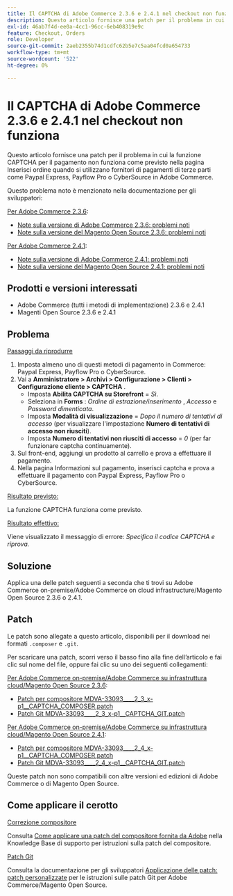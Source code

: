 ```yaml
---
title: Il CAPTCHA di Adobe Commerce 2.3.6 e 2.4.1 nel checkout non funziona
description: Questo articolo fornisce una patch per il problema in cui la funzione CAPTCHA per il pagamento non funziona come previsto nella pagina Inserisci ordine quando si utilizzano fornitori di pagamenti di terze parti come Paypal Express, Payflow Pro o CyberSource in Adobe Commerce.
exl-id: 46ab7f4d-ee0a-4cc1-96cc-6eb408319e9c
feature: Checkout, Orders
role: Developer
source-git-commit: 2aeb2355b74d1cdfc62b5e7c5aa04fcd0a654733
workflow-type: tm+mt
source-wordcount: '522'
ht-degree: 0%

---
```


# Il CAPTCHA di Adobe Commerce 2.3.6 e 2.4.1 nel checkout non funziona

Questo articolo fornisce una patch per il problema in cui la funzione CAPTCHA per il pagamento non funziona come previsto nella pagina Inserisci ordine quando si utilizzano fornitori di pagamenti di terze parti come Paypal Express, Payflow Pro o CyberSource in Adobe Commerce.

Questo problema noto è menzionato nella documentazione per gli sviluppatori:

<u>Per Adobe Commerce 2.3.6</u>:

* [Note sulla versione di Adobe Commerce 2.3.6: problemi noti](https://commerce-docs.github.io/devdocs-archive/2.3/guides/v2.3/release-notes/commerce-2-3-6.html)
* [Note sulla versione del Magento Open Source 2.3.6: problemi noti](https://commerce-docs.github.io/devdocs-archive/2.3/guides/v2.3/release-notes/open-source-2-3-6.html#known-issues)

<u>Per Adobe Commerce 2.4.1</u>:

* [Note sulla versione di Adobe Commerce 2.4.1: problemi noti](https://experienceleague.adobe.com/en/docs/commerce-operations/release/notes/adobe-commerce/2-4-1#known-issues)
* [Note sulla versione del Magento Open Source 2.4.1: problemi noti](https://experienceleague.adobe.com/en/docs/commerce-operations/release/notes/magento-open-source/2-4-1#known-issues)

## Prodotti e versioni interessati

* Adobe Commerce (tutti i metodi di implementazione) 2.3.6 e 2.4.1
* Magenti Open Source 2.3.6 e 2.4.1

## Problema

<u>Passaggi da riprodurre</u>

1. Imposta almeno uno di questi metodi di pagamento in Commerce: Paypal Express, Payflow Pro o CyberSource.
1. Vai a **Amministratore > Archivi > Configurazione > Clienti > Configurazione cliente > CAPTCHA** .
   * Imposta **Abilita CAPTCHA su Storefront** = *Sì*.
   * Seleziona in **Forms** : *Ordine di estrazione/inserimento* , *Accesso* e *Password dimenticata*.
   * Imposta **Modalità di visualizzazione** = *Dopo il numero di tentativi di accesso* (per visualizzare l&#39;impostazione **Numero di tentativi di accesso non riusciti**).
   * Imposta **Numero di tentativi non riusciti di accesso** = *0* (per far funzionare captcha continuamente).
1. Sul front-end, aggiungi un prodotto al carrello e prova a effettuare il pagamento.
1. Nella pagina Informazioni sul pagamento, inserisci captcha e prova a effettuare il pagamento con Paypal Express, Payflow Pro o CyberSource.

<u>Risultato previsto:</u>

La funzione CAPTCHA funziona come previsto.

<u>Risultato effettivo:</u>

Viene visualizzato il messaggio di errore: *Specifica il codice CAPTCHA e riprova.*

## Soluzione

Applica una delle patch seguenti a seconda che ti trovi su Adobe Commerce on-premise/Adobe Commerce on cloud infrastructure/Magento Open Source 2.3.6 o 2.4.1.

## Patch

Le patch sono allegate a questo articolo, disponibili per il download nei formati `.composer` e `.git`.

Per scaricare una patch, scorri verso il basso fino alla fine dell’articolo e fai clic sul nome del file, oppure fai clic su uno dei seguenti collegamenti:

<u>Per Adobe Commerce on-premise/Adobe Commerce su infrastruttura cloud/Magento Open Source 2.3.6</u>:

* [Patch per compositore MDVA-33093\_\_\_\_2\_3\_x-p1\_\_CAPTCHA\_COMPOSER.patch](assets/MDVA-33093____2_3_x-p1__CAPTCHA_COMPOSER.patch.zip)
* [Patch Git MDVA-33093\_\_\_\_2\_3\_x-p1\_\_CAPTCHA\_GIT.patch](assets/MDVA-33093____2_3_x-p1__CAPTCHA_GIT.patch.zip)

<u>Per Adobe Commerce on-premise/Adobe Commerce su infrastruttura cloud/Magento Open Source 2.4.1</u>:

* [Patch per compositore MDVA-33093\_\_\_\_2\_4\_x-p1\_\_CAPTCHA\_COMPOSER.patch](assets/MDVA-33093____2_4_x-p1__CAPTCHA_COMPOSER.patch.zip)
* [Patch Git MDVA-33093\_\_\_\_2\_4\_x-p1\_\_CAPTCHA\_GIT.patch](assets/MDVA-33093____2_4_x-p1__CAPTCHA_GIT.patch.zip)

Queste patch non sono compatibili con altre versioni ed edizioni di Adobe Commerce o di Magento Open Source.

## Come applicare il cerotto

<u>Correzione compositore</u>

Consulta [Come applicare una patch del compositore fornita da Adobe](/help/how-to/general/how-to-apply-a-composer-patch-provided-by-magento.md) nella Knowledge Base di supporto per istruzioni sulla patch del compositore.

<u>Patch Git</u>

Consulta la documentazione per gli sviluppatori [Applicazione delle patch: patch personalizzate](https://experienceleague.adobe.com/en/docs/commerce-operations/upgrade-guide/patches/overview#custom-patches) per le istruzioni sulle patch Git per Adobe Commerce/Magento Open Source.
